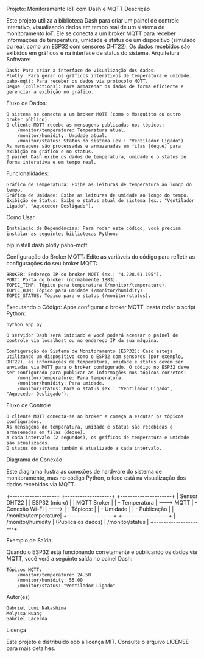 Projeto: Monitoramento IoT com Dash e MQTT
Descrição

Este projeto utiliza a biblioteca Dash para criar um painel de controle interativo, visualizando dados em tempo real de um sistema de monitoramento IoT. Ele se conecta a um broker MQTT para receber informações de temperatura, umidade e status de um dispositivo (simulado ou real, como um ESP32 com sensores DHT22). Os dados recebidos são exibidos em gráficos e na interface de status do sistema.
Arquitetura
Software:

    Dash: Para criar a interface de visualização dos dados.
    Plotly: Para gerar os gráficos interativos de temperatura e umidade.
    paho-mqtt: Para receber os dados via protocolo MQTT.
    Deque (collections): Para armazenar os dados de forma eficiente e gerenciar a exibição no gráfico.

Fluxo de Dados:

    O sistema se conecta a um broker MQTT (como o Mosquitto ou outro broker público).
    O cliente MQTT recebe as mensagens publicadas nos tópicos:
        /monitor/temperature: Temperatura atual.
        /monitor/humidity: Umidade atual.
        /monitor/status: Status do sistema (ex.: "Ventilador Ligado").
    As mensagens são processadas e armazenadas em filas (deque) para exibição no gráfico e no status.
    O painel Dash exibe os dados de temperatura, umidade e o status de forma interativa e em tempo real.

Funcionalidades:

    Gráfico de Temperatura: Exibe as leituras de temperatura ao longo do tempo.
    Gráfico de Umidade: Exibe as leituras de umidade ao longo do tempo.
    Exibição de Status: Exibe o status atual do sistema (ex.: "Ventilador Ligado", "Aquecedor Desligado").

Como Usar

    Instalação de Dependências: Para rodar este código, você precisa instalar as seguintes bibliotecas Python:

pip install dash plotly paho-mqtt

Configuração do Broker MQTT: Edite as variáveis do código para refletir as configurações do seu broker MQTT:

    BROKER: Endereço IP do broker MQTT (ex.: "4.228.61.195").
    PORT: Porta do broker (normalmente 1883).
    TOPIC_TEMP: Tópico para temperatura (/monitor/temperature).
    TOPIC_HUM: Tópico para umidade (/monitor/humidity).
    TOPIC_STATUS: Tópico para o status (/monitor/status).

Executando o Código: Após configurar o broker MQTT, basta rodar o script Python:

    python app.py

    O servidor Dash será iniciado e você poderá acessar o painel de controle via localhost ou no endereço IP da sua máquina.

    Configuração do Sistema de Monitoramento (ESP32): Caso esteja utilizando um dispositivo como o ESP32 com sensores (por exemplo, DHT22), as informações de temperatura, umidade e status devem ser enviadas via MQTT para o broker configurado. O código no ESP32 deve ser configurado para publicar as informações nos tópicos corretos:
        /monitor/temperature: Para temperatura.
        /monitor/humidity: Para umidade.
        /monitor/status: Para o status (ex.: "Ventilador Ligado", "Aquecedor Desligado").

Fluxo de Controle

    O cliente MQTT conecta-se ao broker e começa a escutar os tópicos configurados.
    As mensagens de temperatura, umidade e status são recebidas e armazenadas em filas (deque).
    A cada intervalo (2 segundos), os gráficos de temperatura e umidade são atualizados.
    O status do sistema também é atualizado a cada intervalo.

Diagrama de Conexão

Este diagrama ilustra as conexões de hardware do sistema de monitoramento, mas no código Python, o foco está na visualização dos dados recebidos via MQTT.

+-------------------+              +-------------------+         +---------------------+
|   Sensor DHT22    |              |   ESP32 (micro)   |         |       MQTT Broker    |
| - Temperatura     |   ---> MQTT   |   - Conexão Wi-Fi |  --->   | - Tópicos:           |
| - Umidade         |              |   - Publicação     |         |   /monitor/temperature|
+-------------------+              +-------------------+         |   /monitor/humidity  |
                                (Publica os dados)              |   /monitor/status     |
                                                                +---------------------+

Exemplo de Saída

Quando o ESP32 está funcionando corretamente e publicando os dados via MQTT, você verá a seguinte saída no painel Dash:

    Tópicos MQTT:
        /monitor/temperature: 24.50
        /monitor/humidity: 55.00
        /monitor/status: "Ventilador Ligado"

Autor(es)

    Gabriel Luni Nakashima
    Melyssa Huang
    Gabriel Lacerda

Licença

Este projeto é distribuído sob a licença MIT. Consulte o arquivo LICENSE para mais detalhes.
